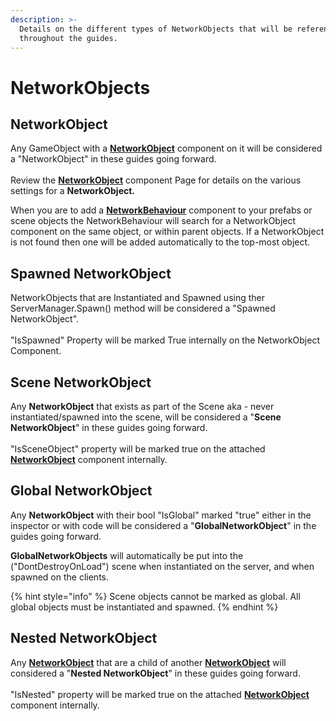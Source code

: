 ```yaml
---
description: >-
  Details on the different types of NetworkObjects that will be referenced
  throughout the guides.
---
```


# NetworkObjects

## NetworkObject

Any GameObject with a [**NetworkObject**](../../../manual/guides/broken-reference/) component on it will be considered a "NetworkObject" in these guides going forward.\
\
Review the [**NetworkObject**](../../../manual/guides/broken-reference/) component Page for details on the various settings for a **NetworkObject.**

When you are to add a [**NetworkBehaviour**](../../../fishnet-building-blocks/components/network-behaviour-components.md) component to your prefabs or scene objects the NetworkBehaviour will search for a NetworkObject component on the same object, or within parent objects. If a NetworkObject is not found then one will be added automatically to the top-most object.

## Spawned NetworkObject

NetworkObjects that are Instantiated and Spawned using ther ServerManager.Spawn() method will be considered a "Spawned NetworkObject".\
\
"IsSpawned" Property will be marked True internally on the NetworkObject Component.

## Scene NetworkObject

Any **NetworkObject** that exists as part of the Scene aka - never instantiated/spawned into the scene, will be considered a "**Scene NetworkObject**" in these guides going forward.\
\
"IsSceneObject" property will be marked true on the attached [**NetworkObject**](../../../manual/guides/broken-reference/) component internally.

## Global NetworkObject

Any **NetworkObject** with their bool "IsGlobal" marked "true" either in the inspector or with code will be considered a "**GlobalNetworkObject**" in the guides going forward.

**GlobalNetworkObjects** will automatically be put into the ("DontDestroyOnLoad") scene when instantiated on the server, and when spawned on the clients.

{% hint style="info" %}
Scene objects cannot be marked as global. All global objects must be instantiated and spawned.
{% endhint %}

## Nested NetworkObject

Any [**NetworkObject**](../../../manual/guides/broken-reference/) that are a child of another [**NetworkObject**](../../../manual/guides/broken-reference/) will considered a "**Nested NetworkObject**" in these guides going forward.\
\
"IsNested" property will be marked true on the attached [**NetworkObject**](../../../manual/guides/broken-reference/) component internally.
